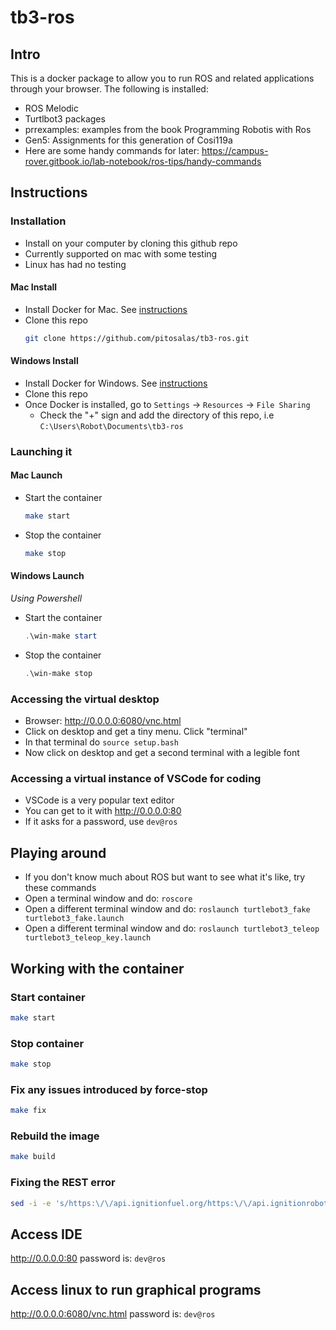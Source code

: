 # tb3-ros

## Intro

This is a docker package to allow you to run ROS and related applications through your browser. The following is installed:

* ROS Melodic
* Turtlbot3 packages
* prrexamples: examples from the book Programming Robotis with Ros
* Gen5: Assignments for this generation of Cosi119a
* Here are some handy commands for later: https://campus-rover.gitbook.io/lab-notebook/ros-tips/handy-commands

## Instructions

### Installation

* Install on your computer by cloning this github repo
* Currently supported on mac with some testing 
* Linux has had no testing

#### Mac Install
* Install Docker for Mac. See [instructions](https://hub.docker.com/editions/community/docker-ce-desktop-mac/)
* Clone this repo
  ```bash
  git clone https://github.com/pitosalas/tb3-ros.git
  ```

#### Windows Install
* Install Docker for Windows. See [instructions](https://hub.docker.com/editions/community/docker-ce-desktop-windows/)
* Clone this repo
* Once Docker is installed, go to `Settings` -> `Resources` -> `File Sharing`
  * Check the "+" sign and add the directory of this repo, i.e `C:\Users\Robot\Documents\tb3-ros`

### Launching it

#### Mac Launch
* Start the container
  ```bash
  make start
  ```
* Stop the container
  ```bash
  make stop
  ```

#### Windows Launch
*Using Powershell*
* Start the container
  ```powershell
  .\win-make start
  ```
* Stop the container
  ```powershell
  .\win-make stop
  ```

### Accessing the virtual desktop
* Browser: http://0.0.0.0:6080/vnc.html
* Click on desktop and get a tiny menu. Click "terminal"
* In that terminal do `source setup.bash`
* Now click on desktop and get a second terminal with a legible font

### Accessing a virtual instance of VSCode for coding

* VSCode is a very popular text editor
* You can get to it with http://0.0.0.0:80
* If it asks for a password, use `dev@ros`

## Playing around

* If you don't know much about ROS but want to see what it's like, try these commands
* Open a terminal window and do: `roscore`
* Open a different terminal window and do: `roslaunch turtlebot3_fake turtlebot3_fake.launch`
* Open a different terminal window and do: `roslaunch turtlebot3_teleop turtlebot3_teleop_key.launch`


## Working with the container

### Start container

```bash
make start
```

### Stop container

```bash
make stop
```

### Fix any issues introduced by force-stop

```bash
make fix
```

### Rebuild the image

```bash
make build
```

### Fixing the REST error

```bash
sed -i -e 's/https:\/\/api.ignitionfuel.org/https:\/\/api.ignitionrobotics.org/g' ~/.ignition/fuel/config.yaml
```

## Access IDE
http://0.0.0.0:80
password is: `dev@ros`

## Access linux to run graphical programs
http://0.0.0.0:6080/vnc.html
password is: `dev@ros`
